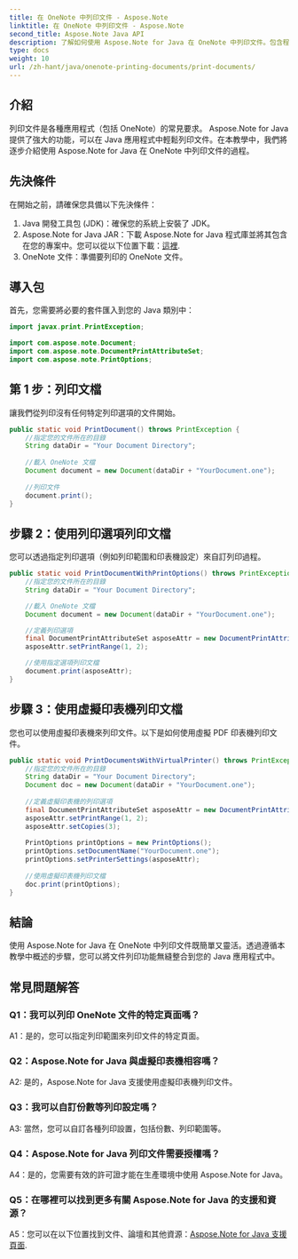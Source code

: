 ```yaml
---
title: 在 OneNote 中列印文件 - Aspose.Note
linktitle: 在 OneNote 中列印文件 - Aspose.Note
second_title: Aspose.Note Java API
description: 了解如何使用 Aspose.Note for Java 在 OneNote 中列印文件。包含程式碼範例和可自訂選項的逐步指南。
type: docs
weight: 10
url: /zh-hant/java/onenote-printing-documents/print-documents/
---
```

## 介紹

列印文件是各種應用程式（包括 OneNote）的常見要求。 Aspose.Note for Java 提供了強大的功能，可以在 Java 應用程式中輕鬆列印文件。在本教學中，我們將逐步介紹使用 Aspose.Note for Java 在 OneNote 中列印文件的過程。

## 先決條件

在開始之前，請確保您具備以下先決條件：

1. Java 開發工具包 (JDK)：確保您的系統上安裝了 JDK。
2.  Aspose.Note for Java JAR：下載 Aspose.Note for Java 程式庫並將其包含在您的專案中。您可以從以下位置下載：[這裡](https://releases.aspose.com/note/java/).
3. OneNote 文件：準備要列印的 OneNote 文件。

## 導入包

首先，您需要將必要的套件匯入到您的 Java 類別中：

```java
import javax.print.PrintException;

import com.aspose.note.Document;
import com.aspose.note.DocumentPrintAttributeSet;
import com.aspose.note.PrintOptions;
```

## 第 1 步：列印文檔

讓我們從列印沒有任何特定列印選項的文件開始。

```java
public static void PrintDocument() throws PrintException {
    //指定您的文件所在的目錄
    String dataDir = "Your Document Directory";
    
    //載入 OneNote 文檔
    Document document = new Document(dataDir + "YourDocument.one");
    
    //列印文件
    document.print();
}
```

## 步驟 2：使用列印選項列印文檔

您可以透過指定列印選項（例如列印範圍和印表機設定）來自訂列印過程。

```java
public static void PrintDocumentWithPrintOptions() throws PrintException {
    //指定您的文件所在的目錄
    String dataDir = "Your Document Directory";

    //載入 OneNote 文檔
    Document document = new Document(dataDir + "YourDocument.one");

    //定義列印選項
    final DocumentPrintAttributeSet asposeAttr = new DocumentPrintAttributeSet("Microsoft XPS Document Writer");
    asposeAttr.setPrintRange(1, 2);

    //使用指定選項列印文檔
    document.print(asposeAttr);
}
```

## 步驟 3：使用虛擬印表機列印文檔

您也可以使用虛擬印表機來列印文件。以下是如何使用虛擬 PDF 印表機列印文件。

```java
public static void PrintDocumentsWithVirtualPrinter() throws PrintException {
    //指定您的文件所在的目錄
    String dataDir = "Your Document Directory";
    Document doc = new Document(dataDir + "YourDocument.one");
     
    //定義虛擬印表機的列印選項
    final DocumentPrintAttributeSet asposeAttr = new DocumentPrintAttributeSet("doPDF 8");
    asposeAttr.setPrintRange(1, 2);
    asposeAttr.setCopies(3);
     
    PrintOptions printOptions = new PrintOptions();
    printOptions.setDocumentName("YourDocument.one");
    printOptions.setPrinterSettings(asposeAttr);
      
    //使用虛擬印表機列印文檔
    doc.print(printOptions);
}
```

## 結論

使用 Aspose.Note for Java 在 OneNote 中列印文件既簡單又靈活。透過遵循本教學中概述的步驟，您可以將文件列印功能無縫整合到您的 Java 應用程式中。

## 常見問題解答

### Q1：我可以列印 OneNote 文件的特定頁面嗎？

A1：是的，您可以指定列印範圍來列印文件的特定頁面。

### Q2：Aspose.Note for Java 與虛擬印表機相容嗎？

A2: 是的，Aspose.Note for Java 支援使用虛擬印表機列印文件。

### Q3：我可以自訂份數等列印設定嗎？

A3: 當然，您可以自訂各種列印設置，包括份數、列印範圍等。

### Q4：Aspose.Note for Java 列印文件需要授權嗎？

A4：是的，您需要有效的許可證才能在生產環境中使用 Aspose.Note for Java。

### Q5：在哪裡可以找到更多有關 Aspose.Note for Java 的支援和資源？

 A5：您可以在以下位置找到文件、論壇和其他資源：[Aspose.Note for Java 支援頁面](https://forum.aspose.com/c/note/28).